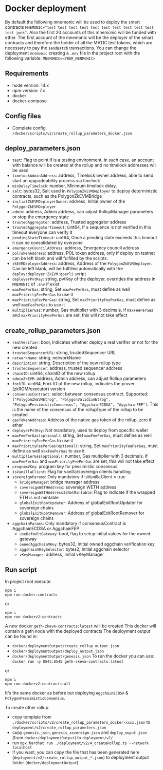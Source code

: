 # Docker deployment

By default the following mnemonic will be used to deploy the smart contracts `MNEMONIC="test test test test test test test test test test test junk"`.
Also the first 20 accounts of this mnemonic will be funded with ether.
The first account of the mnemonic will be the deployer of the smart contracts and therefore the holder of all the MATIC test tokens, which are necessary to pay the `sendBatch` transactions.
You can change the deployment `mnemonic` creating a `.env` file in the project root with the following variable:
`MNEMONIC=<YOUR_MENMONIC>`

## Requirements

- node version: 14.x
- npm version: 7.x
- docker
- docker-compose

## Config files

- Complete config `/docker/scripts/v2/create_rollup_parameters_docker.json`

## deploy_parameters.json

- `test`: Flag to point if is a testing environment, in such case, an account with balance will be created at the rollup and no timelock addresses will be used
- `timelockAdminAddress`: address, Timelock owner address, able to send start an upgradeability process via timelock
- `minDelayTimelock`: number, Minimum timelock delay,
- `salt`: bytes32, Salt used in `PolygonZkEVMDeployer` to deploy deterministic contracts, such as the PolygonZkEVMBridge
- `initialZkEVMDeployerOwner`: address, Initial owner of the `PolygonZkEVMDeployer`
- `admin`: address, Admin address, can adjust RollupManager parameters or stop the emergency state
- `trustedAggregator`: address, Trusted aggregator address
- `trustedAggregatorTimeout`: uint64, If a sequence is not verified in this timeout everyone can verify it
- `pendingStateTimeout`: uint64, Once a pending state exceeds this timeout it can be consolidated by everyone
- `emergencyCouncilAddress`: address, Emergency council address
- `polTokenAddress`: address, POL token address, only if deploy on testnet can be left blank and will fulfilled by the scripts.
- `zkEVMDeployerAddress`: address, Address of the `PolygonZkEVMDeployer`. Can be left blank, will be fulfilled automatically with the `deploy:deployer:ZkEVM:goerli` script
- `deployerPvtKey`: string, pvtKey of the deployer, overrides the address in `MNEMONIC` of `.env` if exist
- `maxFeePerGas`: string, Set `maxFeePerGas`, must define as well `maxPriorityFeePerGas` to use it
- `maxPriorityFeePerGas`: string, Set `maxPriorityFeePerGas`, must define as well `maxFeePerGas` to use it
- `multiplierGas`: number, Gas multiplier with 3 decimals. If `maxFeePerGas` and `maxPriorityFeePerGas` are set, this will not take effect

## create_rollup_parameters.json

-   `realVerifier`: bool, Indicates whether deploy a real verifier or not for the new created
-   `trustedSequencerURL`: string, trustedSequencer URL
-   `networkName`: string, networkName
-   `description`: string, Description of the new rollup type
-   `trustedSequencer`: address, trusted sequencer address
-   `chainID`: uint64, chainID of the new rollup
-   `adminZkEVM`: address, Admin address, can adjust Rollup parameters
-   `forkID`: uint64, Fork ID of the new rollup, indicates the prover (zkROM/executor) version
-   `consensusContract`: select between consensus contract. Supported: `["PolygonZkEVMEtrog", "PolygonValidiumEtrog", "PolygonPessimisticConsensus", "AggchainECDSA", "AggchainFEP"]`. This is the name of the consensus of the rollupType of the rollup to be created
-   `gasTokenAddress`:  Address of the native gas token of the rollup, zero if ether
-   `deployerPvtKey`: Not mandatory, used to deploy from specific wallet
-   `maxFeePerGas(optional)`: string, Set `maxFeePerGas`, must define as well `maxPriorityFeePerGas` to use it
-   `maxPriorityFeePerGas(optional)`: string, Set `maxPriorityFeePerGas`, must define as well `maxFeePerGas` to use it
-   `multiplierGas(optional)`: number, Gas multiplier with 3 decimals. If `maxFeePerGas` and `maxPriorityFeePerGas` are set, this will not take effect
-   `programVKey`: program key for pessimistic consensus
-   `isVanillaClient`: Flag for vanilla/sovereign clients handling
-   `sovereignParams`: Only mandatory if isVanillaClient = true
    -   `bridgeManager`: bridge manager address
    -   `sovereignWETHAddress`: sovereign WETH address
    -   `sovereignWETHAddressIsNotMintable`: Flag to indicate if the wrapped ETH is not mintable
    -   `globalExitRootUpdater`: Address of globalExitRootUpdater for sovereign chains
    -   `globalExitRootRemover`: Address of globalExitRootRemover for sovereign chains
- `aggchainParams`: Only mandatory if consensusContract is AggchainECDSA or AggchainFEP
    - `useDefaultGateway`: bool, flag to setup initial values for the owned gateway
    - `ownedAggchainVKey`: bytes32, Initial owned aggchain verification key
    - `aggchainVKeySelector`: bytes2, Initial aggchain selector
    - `vKeyManager`: address, Initial vKeyManager

## Run script

In project root execute:
```
npm i
npm run docker:contracts
```

or

```
npm i
npm run dockerv2:contracts
```

A new docker `geth-zkevm-contracts:latest` will be created
This docker will contain a geth node with the deployed contracts
The deployment output can be found in:
- `docker/deploymentOutput/create_rollup_output.json`
- `docker/deploymentOutput/deploy_output.json`
- `docker/deploymentOutput/genesis.json`
To run the docker you can use: `docker run -p 8545:8545 geth-zkevm-contracts:latest`

or

``` 
npm i 
npm run dockerv2:contracts:all
```
It's the same docker as before but deploying `AggchainECDSA` & `PolygonPessimisticConsensus`.

To create other rollup:
- copy template from `./docker/scripts/v2/create_rollup_parameters_docker-xxxx.json` to `deployment/v2/create_rollup_parameters.json`
- copy `genesis.json`, `genesis_sovereign.json` and `deploy_ouput.json` (from `docker/deploymentOutput`) to `deployment/v2/`
- run `npx hardhat run ./deployment/v2/4_createRollup.ts --network localhost`
- If you want, you can copy the file that has been generated here (`deployment/v2/create_rollup_output_*.json`) to deployment output folder (`docker/deploymentOutput`)
